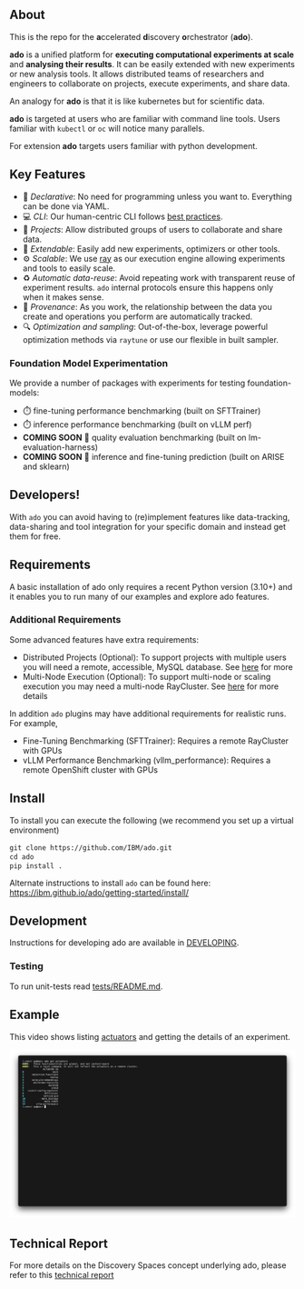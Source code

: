 ## About

This is the repo for the **a**ccelerated **d**iscovery **o**rchestrator (**ado**).

**ado** is a unified platform for **executing computational experiments at scale** and **analysing their results**.
It can be easily extended with new experiments or new analysis tools. 
It allows distributed teams of researchers and engineers to collaborate on projects, execute experiments, and share data.

An analogy for **ado** is that it is like kubernetes but for scientific data.

**ado** is targeted at users who are familiar with command line tools. Users familiar with `kubectl` or `oc` will notice
many parallels.

For extension **ado** targets users familiar with python development.

## Key Features

* :scroll: *Declarative*: No need for programming unless you want to. Everything can be done via YAML.
* :computer: *CLI*: Our human-centric CLI follows [best practices](https://clig.dev).
* :handshake: *Projects*: Allow distributed groups of users to collaborate and share data.
* :electric_plug: *Extendable*: Easily add new experiments, optimizers or other tools.
* :gear: *Scalable*: We use [ray](https://ray.io) as our execution engine allowing experiments and tools to easily
  scale.
* :recycle: *Automatic data-reuse*: Avoid repeating work with transparent reuse of experiment results. `ado` internal
  protocols ensure this happens only when it makes sense.
* :link: *Provenance*: As you work, the relationship between the data you create and operations you perform are
  automatically tracked.
* :mag: *Optimization and sampling*: Out-of-the-box, leverage powerful optimization methods via `raytune` or use our
  flexible in built sampler.

### Foundation Model Experimentation

We provide a number of packages with experiments for testing foundation-models:

* :stopwatch: fine-tuning performance benchmarking (built on SFTTrainer)
* :stopwatch: inference performance benchmarking (built on vLLM perf)
* **COMING SOON** :test_tube: quality evaluation benchmarking (built on lm-evaluation-harness)
* **COMING SOON** :crystal_ball: inference and fine-tuning prediction (built on ARISE and sklearn)

## Developers!

With `ado` you can avoid having to (re)implement features like data-tracking, data-sharing and tool integration for your
specific domain and instead get them for free.

## Requirements

A basic installation of ado only requires a recent Python version (3.10+) and it enables you to run many of our examples and explore ado features.

### Additional Requirements

Some advanced features have extra requirements:
* Distributed Projects (Optional): To support projects with multiple users you will need a remote, accessible, MySQL database. See [here](backend/mysql/README.md#using-the-distributed-mysql-backend-for-ado) for more
* Multi-Node Execution (Optional): To support multi-node or scaling execution you may need a multi-node RayCluster. See [here](backend/kuberay/README.md#deploying-kuberay-and-creating-a-raycluster) for more details

In addition `ado` plugins may have additional requirements for realistic runs. For example,
* Fine-Tuning Benchmarking (SFTTrainer): Requires a remote RayCluster with GPUs
* vLLM Performance Benchmarking (vllm_performance): Requires a remote OpenShift cluster with GPUs
 
## Install

To install you can execute the following (we recommend you set up a virtual environment)
```commandline
git clone https://github.com/IBM/ado.git
cd ado
pip install .
```

Alternate instructions to install `ado` can be found
here: https://ibm.github.io/ado/getting-started/install/

## Development

Instructions for developing ado are available in [DEVELOPING](DEVELOPING.md).

### Testing

To run unit-tests read [tests/README.md](tests/README.md).

## Example

This video shows listing [actuators](website/docs/actuators/working-with-actuators.md) and getting the details of an experiment.

[![Watch the video](website/docs/getting-started/videos/step1_trimmed_thumbnail.png)](website/docs/getting-started/videos/step1_trimmed.mp4)


## Technical Report

For more details on the Discovery Spaces concept underlying ado, please refer to this [technical report](https://arxiv.org/abs/2506.21467)
